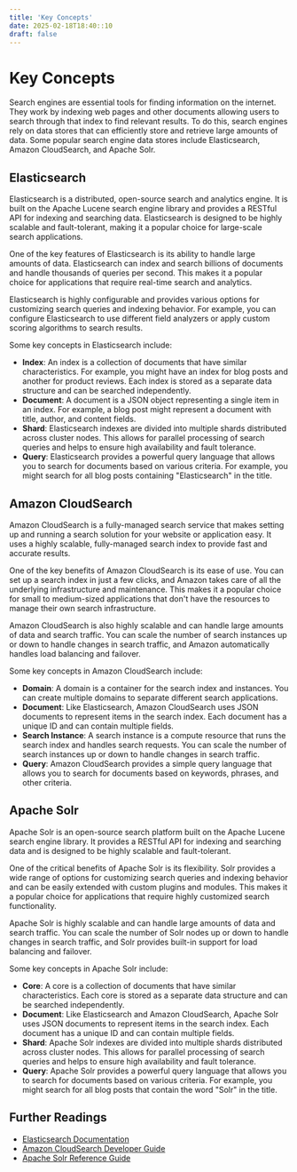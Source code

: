 ```yaml
---
title: 'Key Concepts'
date: 2025-02-18T18:40::10
draft: false
---
```


# Key Concepts

Search engines are essential tools for finding information on the internet. They work by indexing web pages and other documents allowing users to search through that index to find relevant results. To do this, search engines rely on data stores that can efficiently store and retrieve large amounts of data. Some popular search engine data stores include Elasticsearch, Amazon CloudSearch, and Apache Solr.

## **Elasticsearch**

Elasticsearch is a distributed, open-source search and analytics engine. It is built on the Apache Lucene search engine library and provides a RESTful API for indexing and searching data. Elasticsearch is designed to be highly scalable and fault-tolerant, making it a popular choice for large-scale search applications.

One of the key features of Elasticsearch is its ability to handle large amounts of data. Elasticsearch can index and search billions of documents and handle thousands of queries per second. This makes it a popular choice for applications that require real-time search and analytics.

Elasticsearch is highly configurable and provides various options for customizing search queries and indexing behavior. For example, you can configure Elasticsearch to use different field analyzers or apply custom scoring algorithms to search results.

Some key concepts in Elasticsearch include:

- **Index**: An index is a collection of documents that have similar characteristics. For example, you might have an index for blog posts and another for product reviews. Each index is stored as a separate data structure and can be searched independently.
- **Document**: A document is a JSON object representing a single item in an index. For example, a blog post might represent a document with title, author, and content fields.
- **Shard**: Elasticsearch indexes are divided into multiple shards distributed across cluster nodes. This allows for parallel processing of search queries and helps to ensure high availability and fault tolerance.
- **Query**: Elasticsearch provides a powerful query language that allows you to search for documents based on various criteria. For example, you might search for all blog posts containing "Elasticsearch" in the title.

## **Amazon CloudSearch**

Amazon CloudSearch is a fully-managed search service that makes setting up and running a search solution for your website or application easy. It uses a highly scalable, fully-managed search index to provide fast and accurate results.

One of the key benefits of Amazon CloudSearch is its ease of use. You can set up a search index in just a few clicks, and Amazon takes care of all the underlying infrastructure and maintenance. This makes it a popular choice for small to medium-sized applications that don't have the resources to manage their own search infrastructure.

Amazon CloudSearch is also highly scalable and can handle large amounts of data and search traffic. You can scale the number of search instances up or down to handle changes in search traffic, and Amazon automatically handles load balancing and failover.

Some key concepts in Amazon CloudSearch include:

- **Domain**: A domain is a container for the search index and instances. You can create multiple domains to separate different search applications.
- **Document**: Like Elasticsearch, Amazon CloudSearch uses JSON documents to represent items in the search index. Each document has a unique ID and can contain multiple fields.
- **Search Instance**: A search instance is a compute resource that runs the search index and handles search requests. You can scale the number of search instances up or down to handle changes in search traffic.
- **Query**: Amazon CloudSearch provides a simple query language that allows you to search for documents based on keywords, phrases, and other criteria.

## **Apache Solr**

Apache Solr is an open-source search platform built on the Apache Lucene search engine library. It provides a RESTful API for indexing and searching data and is designed to be highly scalable and fault-tolerant.

One of the critical benefits of Apache Solr is its flexibility. Solr provides a wide range of options for customizing search queries and indexing behavior and can be easily extended with custom plugins and modules. This makes it a popular choice for applications that require highly customized search functionality.

Apache Solr is highly scalable and can handle large amounts of data and search traffic. You can scale the number of Solr nodes up or down to handle changes in search traffic, and Solr provides built-in support for load balancing and failover.

Some key concepts in Apache Solr include:

- **Core**: A core is a collection of documents that have similar characteristics. Each core is stored as a separate data structure and can be searched independently.
- **Document**: Like Elasticsearch and Amazon CloudSearch, Apache Solr uses JSON documents to represent items in the search index. Each document has a unique ID and can contain multiple fields.
- **Shard**: Apache Solr indexes are divided into multiple shards distributed across cluster nodes. This allows for parallel processing of search queries and helps to ensure high availability and fault tolerance.
- **Query**: Apache Solr provides a powerful query language that allows you to search for documents based on various criteria. For example, you might search for all blog posts that contain the word "Solr" in the title.

## **Further Readings**

- [Elasticsearch Documentation](https://www.elastic.co/guide/en/elasticsearch/reference/current/index.html)
- [Amazon CloudSearch Developer Guide](https://docs.aws.amazon.com/cloudsearch/latest/developerguide/what-is-cloudsearch.html)
- [Apache Solr Reference Guide](https://lucene.apache.org/solr/guide/8_9/)
